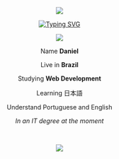 <p align="center">
<img src="https://github.com/Dane129/Dane129/assets/146590324/f95c29f3-0715-47d3-bacb-b1286a734888">
</p>

<p align="center">
<a href="https://git.io/typing-svg"><img src="https://readme-typing-svg.demolab.com?font=Fira+Code&pause=1000&color=F74029&center=true&random=false&width=435&lines=%E3%81%AF%E3%81%98%E3%82%81%E3%81%BE%E3%81%97%E3%81%A6;%E7%A7%81%E3%81%AE%E5%90%8D%E5%89%8D%E3%81%AF%E3%83%80%E3%83%8B%E3%82%A8%E3%83%AB%E3%81%A7%E3%81%99;%E3%81%A9%E3%81%86%E3%81%9E+%E3%82%88%E3%82%8D%E3%81%97%E3%81%8F" alt="Typing SVG" /></a>
</p>

<p align="center">
<img src="https://github.com/Dane129/Dane129/assets/146590324/4d472f8b-111d-4d77-964c-2b5c12ae6e53">
</p>

<p align="center">Name <strong>Daniel</strong> </p>
<p align="center">Live in <strong>Brazil</strong></p>
<p align="center">Studying <strong>Web Development</strong></p>
<p align="center">Learning 日本語</p>
<p align="center">Understand Portuguese and English</p>
<p align="center"><em>In an IT degree at the moment</em></p>
</br>
<p align="center">
<img src="https://github.com/Dane129/Dane129/assets/146590324/090c226e-9c13-4d87-9851-01497aa318b3">
</p>


